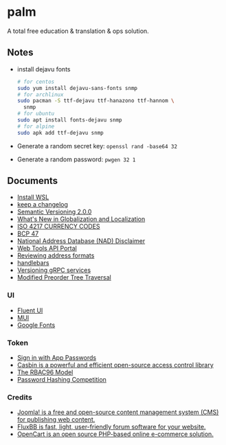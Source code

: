 # palm

A total free education &amp; translation &amp; ops solution.

## Notes

- install dejavu fonts

  ```bash
  # for centos
  sudo yum install dejavu-sans-fonts snmp
  # for archlinux
  sudo pacman -S ttf-dejavu ttf-hanazono ttf-hannom \
    snmp
  # for ubuntu
  sudo apt install fonts-dejavu snmp
  # for alpine
  sudo apk add ttf-dejavu snmp
  ```

- Generate a random secret key: `openssl rand -base64 32`
- Generate a random password: `pwgen 32 1`

## Documents

- [Install WSL](https://docs.microsoft.com/en-us/windows/wsl/install)
- [keep a changelog](https://keepachangelog.com/en/1.0.0/)
- [Semantic Versioning 2.0.0](https://semver.org/)
- [What's New in Globalization and Localization](<https://docs.microsoft.com/en-us/previous-versions/dotnet/netframework-4.0/dd997383(v=vs.100)?redirectedfrom=MSDN>)
- [ISO 4217 CURRENCY CODES](https://www.iso.org/iso-4217-currency-codes.html)
- [BCP 47](https://www.iana.org/assignments/language-subtag-registry/language-subtag-registry)
- [National Address Database (NAD) Disclaimer](https://www.transportation.gov/gis/national-address-database/national-address-database-nad-disclaimer)
- [Web Tools API Portal](https://www.usps.com/business/web-tools-apis/)
- [Reviewing address formats](https://help.shopify.com/en/manual/shipping/shopify-shipping/reviewing-address-formats)
- [handlebars](https://handlebarsjs.com/guide/)
- [Versioning gRPC services](https://docs.microsoft.com/en-us/aspnet/core/grpc/versioning?view=aspnetcore-6.0)
- [Modified Preorder Tree Traversal](https://gist.github.com/tmilos/f2f999b5839e2d42d751)

### UI

- [Fluent UI](https://developer.microsoft.com/en-us/fluentui#/controls/web)
- [MUI](https://mui.com/getting-started/installation/)
- [Google Fonts](https://developers.google.com/fonts/docs/material_icons#setup_method_2_self_hosting)

### Token

- [Sign in with App Passwords](https://support.google.com/accounts/answer/185833?hl=en)
- [Casbin is a powerful and efficient open-source access control library](https://casbin.org/docs/en/overview)
- [The RBAC96 Model](https://profsandhu.com/cs6393_s12/lecture-rbac96.pdf)
- [Password Hashing Competition](https://www.password-hashing.net/)

### Credits

- [Joomla! is a free and open-source content management system (CMS) for publishing web content.](https://www.joomla.org)
- [FluxBB is fast, light, user-friendly forum software for your website.](https://fluxbb.org/docs/v1.5/installing)
- [OpenCart is an open source PHP-based online e-commerce solution.](https://docs.opencart.com/en-gb/introduction/)

